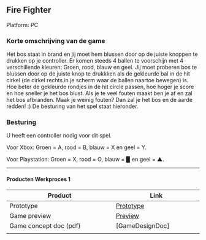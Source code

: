 ## Fire Fighter

Platform:
PC

### Korte omschrijving van de game
Het bos staat in brand en jij moet hem blussen door op de juiste knoppen te drukken op je controller.
Er komen steeds 4 ballen te voorschijn met 4 verschillende kleuren: Groen, rood, blauw en geel.
Jij moet proberen bos te blussen door op de juiste knop te drukkken als de gekleurde bal in de hit cirkel (de cirkel rechts in je scherm
waar de ballen naartoe bewegen) is.
Hoe beter de gekleurde rondjes in de hit circle passen, hoe hoger je score en hoe sneller je het bos blust.
Als je te veel fouten maakt ben je af en zal het bos afbranden. Maak je weinig fouten? Dan zal je het bos en de aarde redden! :)
De besturing van het spel staat hieronder.

### Besturing
U heeft een controller nodig voor dit spel.

Voor Xbox: Groen = A, rood = B, blauw = X en geel = Y.

Voor Playstation: Groen = X, rood = O, blauw = ▉ en geel = ▲.

---
#### Producten Werkproces 1
| Product  | Link |
| ------ |  ------ |
| Prototype                                 | [Prototype]
| Game preview                              | [Preview]
| Game concept doc (pdf)                    | [GameDesignDoc]
|<img width=500/>|<img width=300/>|

   [Prototype]: <http://26497.hosts2.ma-cloud.nl/bewijzenmap/periode2_2/Hackaton/>
   [Preview]: <https://youtu.be/fHEx1oi_YN4>
